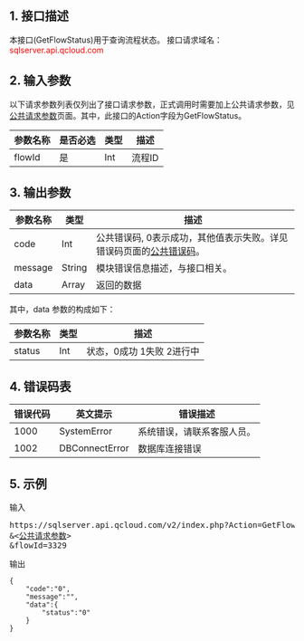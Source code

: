 ## 1. 接口描述
本接口(GetFlowStatus)用于查询流程状态。
接口请求域名：<font style='color:red'>sqlserver.api.qcloud.com </font>


## 2. 输入参数
以下请求参数列表仅列出了接口请求参数，正式调用时需要加上公共请求参数，见<a href='http://tcecqpoc.fsphere.cn/document/api/238/7328
' title='公共请求参数'>公共请求参数</a>页面。其中，此接口的Action字段为GetFlowStatus。

| 参数名称 | 是否必选  | 类型 | 描述 |
|---------|---------|---------|---------|
| flowId | 是 | Int | 流程ID|


## 3. 输出参数

| 参数名称 | 类型 | 描述 |
|---------|---------|---------|
| code | Int | 公共错误码, 0表示成功，其他值表示失败。详见错误码页面的<a href='http://tcecqpoc.fsphere.cn/doc/api/238/7334#1.E3.80.81.E5.85.AC.E5.85.B1.E9.94.99.E8.AF.AF.E7.A0.81' title='公共错误码'>公共错误码</a>。|
| message | String | 模块错误信息描述，与接口相关。|
| data | Array | 返回的数据 |

其中，data 参数的构成如下：

| 参数名称 | 类型 | 描述 |
|---------|---------|---------|
| status | Int | 状态，0成功 1失败 2进行中 |

## 4. 错误码表

| 错误代码 | 英文提示 | 错误描述 |
|---------|---------|---------|
| 1000 | SystemError | 系统错误，请联系客服人员。 |
| 1002 | DBConnectError | 数据库连接错误 |

## 5. 示例
输入
<pre>
https://sqlserver.api.qcloud.com/v2/index.php?Action=GetFlowStatus
&<<a href="http://tcecqpoc.fsphere.cn/document/api/238/7328">公共请求参数</a>>
&flowId=3329
</pre>
输出
```
{
    "code":"0",
    "message":"",
    "data":{
        "status":"0"
    }
}
```


